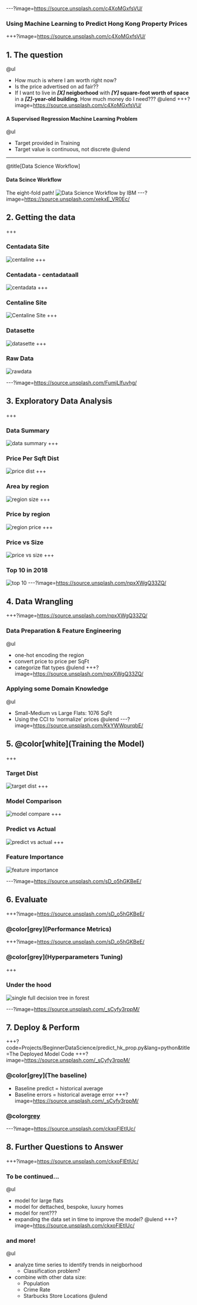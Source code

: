 ---?image=https://source.unsplash.com/c4XoMGxfsVU/
### Using Machine Learning to Predict Hong Kong Property Prices
+++?image=https://source.unsplash.com/c4XoMGxfsVU/
## 1. The question
@ul
* How much is where I am worth right now?  
* Is the price advertised on ad fair??
* If I want to live in **_[X]_ neigborhood** with **_[Y]_ square-foot worth of space** in a **_[Z]_-year-old building**. How much money do I need???
@ulend
+++?image=https://source.unsplash.com/c4XoMGxfsVU/
#### A Supervised Regression Machine Learning Problem
@ul
* Target provided in Training
* Target value is continuous, not discrete
@ulend
---
@title[Data Science Workflow]
#### Data Scince Workflow
The eight-fold path!
![Data Science Workflow by IBM](https://developer.ibm.com/dwblog/wp-content/uploads/sites/73/WatsonExplorer-DSX-p1-768x511.png)
---?image=https://source.unsplash.com/xekxE_VR0Ec/
## 2. Getting the data
+++
### Centadata Site
![centaline](Projects/BeginnerDataScience/pitch/2-centadata.png)
+++
### Centadata - centadataall
![centadata](Projects/BeginnerDataScience/pitch/2-centadataall.png)
+++
### Centaline Site
![Centaline Site](Projects/BeginnerDataScience/pitch/2-centadata-site.png)
+++
### Datasette
![datasette](Projects/BeginnerDataScience/pitch/2-datasette.png)
+++
### Raw Data
![rawdata](Projects/BeginnerDataScience/pitch/2-rawdata.png)

---?image=https://source.unsplash.com/FumjLlfuvhg/
## 3. Exploratory Data Analysis
+++
### Data Summary
![data summary](Projects/BeginnerDataScience/pitch/3-data-summary.png)
+++
### Price Per Sqft Dist
![price dist](Projects/BeginnerDataScience/pitch/3-area-dist.png)
+++
### Area by region
![region size](Projects/BeginnerDataScience/pitch/3-area.png)
+++
### Price by region
![region price](Projects/BeginnerDataScience/pitch/3-price-per-sqf.png)
+++
### Price vs Size
![price vs size](Projects/BeginnerDataScience/pitch/3-price-size.png)
+++
### Top 10 in 2018
![top 10](Projects/BeginnerDataScience/pitch/3-top10-2018.png)
---?image=https://source.unsplash.com/npxXWgQ33ZQ/
## 4. Data Wrangling
+++?image=https://source.unsplash.com/npxXWgQ33ZQ/
### Data Preparation & Feature Engineering
@ul
* one-hot encoding the region
* convert price to price per SqFt
* categorize flat types
@ulend
+++?image=https://source.unsplash.com/npxXWgQ33ZQ/
### Applying some Domain Knowledge
@ul
* Small-Medium vs Large Flats: 1076 SqFt
* Using the CCI to 'normalize' prices
@ulend
---?image=https://source.unsplash.com/KkYWWpurqbE/
## 5. @color[white](Training the Model)
+++
### Target Dist
![target dist](Projects/BeginnerDataScience/pitch/5-targetdist.png)
+++
### Model Comparison
![model compare](Projects/BeginnerDataScience/pitch/5-model-compare.png)
+++
### Predict vs Actual
![predict vs actual](Projects/BeginnerDataScience/pitch/5-predict-actual.png)
+++
### Feature Importance
![feature importance](Projects/BeginnerDataScience/pitch/5-feature-importance.png)

---?image=https://source.unsplash.com/sD_o5hGKBeE/
## 6. Evaluate
+++?image=https://source.unsplash.com/sD_o5hGKBeE/
### @color[grey](Performance Metrics)
+++?image=https://source.unsplash.com/sD_o5hGKBeE/
### @color[grey](Hyperparameters Tuning)
+++
### Under the hood
![single full decision tree in forest](Projects/BeginnerDataScience/pitch/6-small_tree.png)

---?image=https://source.unsplash.com/_sCyfy3rppM/
## 7. Deploy & Perform
+++?code=Projects/BeginnerDataScience/predict_hk_prop.py&lang=python&title=The Deployed Model Code
+++?image=https://source.unsplash.com/_sCyfy3rppM/
### @color[grey](The baseline)
* Baseline predict = historical average
* Baseline errors = historical average error
+++?image=https://source.unsplash.com/_sCyfy3rppM/
### @color[grey](Conclusion)

---?image=https://source.unsplash.com/ckxoFlEtlUc/
## 8. Further Questions to Answer
+++?image=https://source.unsplash.com/ckxoFlEtlUc/
### To be continued...
@ul
* model for large flats
* model for dettached, bespoke, luxury homes
* model for rent???
* expanding the data set in time to improve the model?
@ulend
+++?image=https://source.unsplash.com/ckxoFlEtlUc/
### and more!
@ul
* analyze time series to identify trends in neigborhood
  * Classification problem?
* combine with other data size:
  * Population
  * Crime Rate
  * Starbucks Store Locations
@ulend

